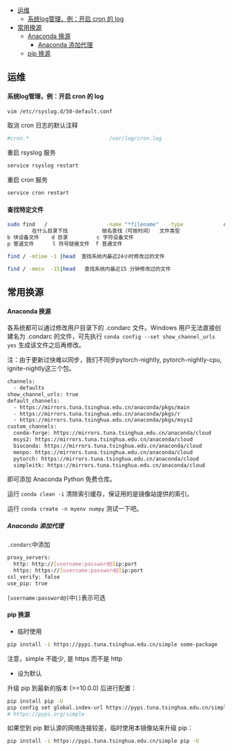 <!-- @import "[TOC]" {cmd="toc" depthFrom=1 depthTo=5 orderedList=false} -->

<!-- code_chunk_output -->

- [运维](#运维)
    - [系统log管理，例：开启 cron 的 log](#系统log管理例开启-cron-的-log)
- [常用换源](#常用换源)
    - [Anaconda 换源](#anaconda-换源)
      - [Anaconda 添加代理](#anaconda-添加代理)
    - [pip 换源](#pip-换源)

<!-- /code_chunk_output -->

## 运维

#### 系统log管理，例：开启 cron 的 log

```bash
vim /etc/rsyslog.d/50-default.conf
```
取消 cron 日志的默认注释
```bash
#cron.*                          /var/log/cron.log
```
重启 rsyslog 服务
```bash
service rsyslog restart
```
重启 cron 服务
```bash
service cron restart
```

#### 查找特定文件
```bash
sudo find   /                   -name "*filename"   -type             d   -print
        在什么目录下找           按名查找（可按时间）  文件类型
b 块设备文件    d 目录　　      c 字符设备文件
p 管道文件      l 符号链接文件  f 普通文件

find / -mtime -1 |head  查找系统内最近24小时修改过的文件

find / -mmin  -15|head   查找系统内最近15 分钟修改过的文件
```

## 常用换源

#### Anaconda 换源
各系统都可以通过修改用户目录下的 .condarc 文件。Windows 用户无法直接创建名为 .condarc 的文件，可先执行 `conda config --set show_channel_urls yes` 生成该文件之后再修改。

注：由于更新过快难以同步，我们不同步pytorch-nightly, pytorch-nightly-cpu, ignite-nightly这三个包。
```bash
channels:
  - defaults
show_channel_urls: true
default_channels:
  - https://mirrors.tuna.tsinghua.edu.cn/anaconda/pkgs/main
  - https://mirrors.tuna.tsinghua.edu.cn/anaconda/pkgs/r
  - https://mirrors.tuna.tsinghua.edu.cn/anaconda/pkgs/msys2
custom_channels:
  conda-forge: https://mirrors.tuna.tsinghua.edu.cn/anaconda/cloud
  msys2: https://mirrors.tuna.tsinghua.edu.cn/anaconda/cloud
  bioconda: https://mirrors.tuna.tsinghua.edu.cn/anaconda/cloud
  menpo: https://mirrors.tuna.tsinghua.edu.cn/anaconda/cloud
  pytorch: https://mirrors.tuna.tsinghua.edu.cn/anaconda/cloud
  simpleitk: https://mirrors.tuna.tsinghua.edu.cn/anaconda/cloud
```
即可添加 Anaconda Python 免费仓库。

运行 `conda clean -i` 清除索引缓存，保证用的是镜像站提供的索引。

运行 `conda create -n myenv numpy` 测试一下吧。

##### Anaconda 添加代理
`.condarc`中添加
```bash
proxy_servers:
  http: http://[username:password@]ip:port 
  https: https://[username:password@]ip:port
ssl_verify: false
use_pip: true
```
`[username:password@]`中`[]`表示可选

#### pip 换源

- 临时使用
```bash
pip install -i https://pypi.tuna.tsinghua.edu.cn/simple some-package
```
注意，simple 不能少, 是 https 而不是 http

- 设为默认

升级 pip 到最新的版本 (>=10.0.0) 后进行配置：
```bash
pip install pip -U
pip config set global.index-url https://pypi.tuna.tsinghua.edu.cn/simple
# https://pypi.org/simple
```
如果您到 pip 默认源的网络连接较差，临时使用本镜像站来升级 pip：
```bash
pip install -i https://pypi.tuna.tsinghua.edu.cn/simple pip -U
```
